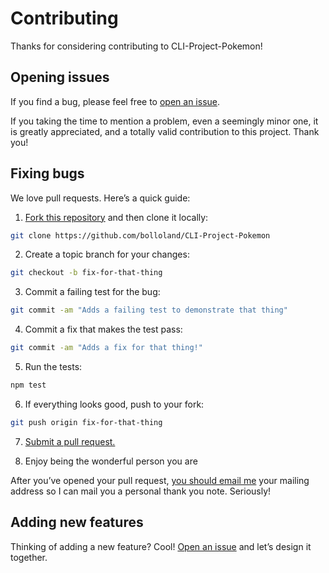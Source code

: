 # Contributing

Thanks for considering contributing to CLI-Project-Pokemon!

## Opening issues

If you find a bug, please feel free to [open an issue](https://github.com/bolloland/CLI-Project-Pokemon/issues).

If you taking the time to mention a problem, even a seemingly minor one, it is greatly appreciated, and a totally valid contribution to this project. Thank you!

## Fixing bugs

We love pull requests. Here’s a quick guide:

1. [Fork this repository](https://github.com/bolloland/CLI-Project-Pokemon/fork) and then clone it locally:

  ```bash
  git clone https://github.com/bolloland/CLI-Project-Pokemon
  ```

2. Create a topic branch for your changes:

  ```bash
  git checkout -b fix-for-that-thing
  ```
3. Commit a failing test for the bug:

  ```bash
  git commit -am "Adds a failing test to demonstrate that thing"
  ```

4. Commit a fix that makes the test pass:

  ```bash
  git commit -am "Adds a fix for that thing!"
  ```

5. Run the tests:

  ```bash
  npm test
  ```

6. If everything looks good, push to your fork:

  ```bash
  git push origin fix-for-that-thing
  ```

7. [Submit a pull request.](https://help.github.com/articles/creating-a-pull-request)

8. Enjoy being the wonderful person you are

  After you’ve opened your pull request, [you should email me](mailto:ryan.bollettino@gmail.com) your mailing address so I can mail you a personal thank you note. Seriously!

## Adding new features

Thinking of adding a new feature? Cool! [Open an issue](https://github.com/bolloland/CLI-Project-Pokemon/issues) and let’s design it together.
